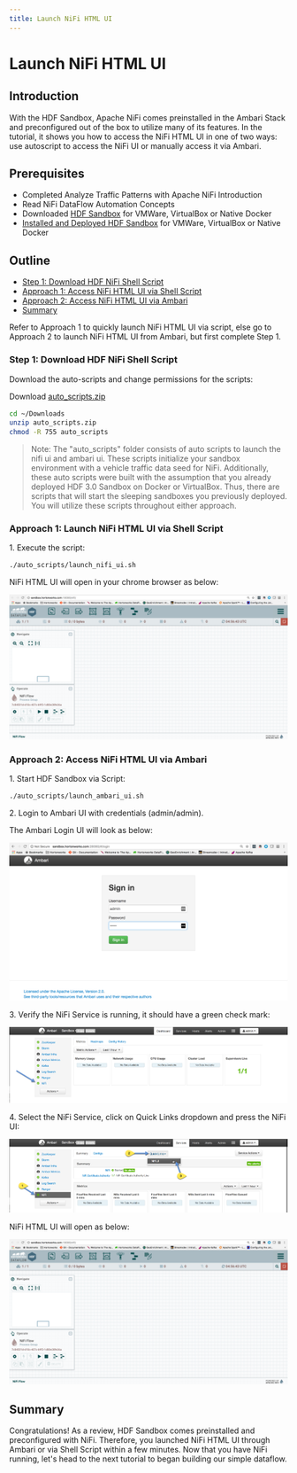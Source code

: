 ```yaml
---
title: Launch NiFi HTML UI
---
```


# Launch NiFi HTML UI

## Introduction

With the HDF Sandbox, Apache NiFi comes preinstalled in the Ambari Stack and preconfigured out of the box to utilize many of its features. In the tutorial, it shows you how to access the NiFi HTML UI in one of two ways: use autoscript to access the NiFi UI or manually access it via Ambari.

## Prerequisites
-   Completed Analyze Traffic Patterns with Apache NiFi Introduction
-   Read NiFi DataFlow Automation Concepts
-   Downloaded [HDF Sandbox](https://hortonworks.com/products/sandbox/) for VMWare, VirtualBox or Native Docker
-   [Installed and Deployed HDF Sandbox](https://hortonworks.com/tutorial/sandbox-deployment-and-install-guide/) for VMWare, VirtualBox or Native Docker

## Outline
-   [Step 1: Download HDF NiFi Shell Script](#download-hdf-nifi-shell-script)
-   [Approach 1: Access NiFi HTML UI via Shell Script](#access-nifi-html-ui-via-shell-script)
-   [Approach 2: Access NiFi HTML UI via Ambari](#access-nifi-html-ui-via-ambari)
-   [Summary](#summary)

Refer to Approach 1 to quickly launch NiFi HTML UI via script,
else go to Approach 2 to launch NiFi HTML UI from Ambari,
but first complete Step 1.

### Step 1: Download HDF NiFi Shell Script

Download the auto-scripts and change permissions for the scripts:

Download [auto_scripts.zip](assets/auto_scripts.zip)

~~~bash
cd ~/Downloads
unzip auto_scripts.zip
chmod -R 755 auto_scripts
~~~

> Note: The "auto_scripts" folder consists of auto scripts to launch the nifi ui and ambari ui. These scripts initialize your sandbox environment with a vehicle traffic data seed for NiFi. Additionally, these auto scripts were built with the assumption that you already deployed HDF 3.0 Sandbox on Docker or VirtualBox. Thus, there are scripts that will start the sleeping sandboxes you previously deployed. You will utilize these scripts throughout either approach.

### Approach 1: Launch NiFi HTML UI via Shell Script

1\. Execute the script:

~~~bash
./auto_scripts/launch_nifi_ui.sh
~~~

NiFi HTML UI will open in your chrome browser as below:

![open_nifi_html_interface.png](assets/tutorial-0-launch-nifi-html-ui/open_nifi_html_interface.png)

### Approach 2: Access NiFi HTML UI via Ambari

1\. Start HDF Sandbox via Script:

~~~bash
./auto_scripts/launch_ambari_ui.sh
~~~

2\. Login to Ambari UI with credentials (admin/admin).

The Ambari Login UI will look as below:

![login_ambari_ui.png](assets/tutorial-0-launch-nifi-html-ui/login_ambari_ui.png)

3\. Verify the NiFi Service is running, it should have a green check mark:

![verify_nifi_running.png](assets/tutorial-0-launch-nifi-html-ui/verify_nifi_running.png)

4\. Select the NiFi Service, click on Quick Links dropdown and press the NiFi UI:

![open-nifi-ui-via-ambari.png](assets/tutorial-0-launch-nifi-html-ui/open-nifi-ui-via-ambari.png)

NiFi HTML UI will open as below:

![open_nifi_html_interface.png](assets/tutorial-0-launch-nifi-html-ui/open_nifi_html_interface.png)

## Summary

Congratulations! As a review, HDF Sandbox comes preinstalled and preconfigured with NiFi. Therefore, you launched NiFi HTML UI through Ambari or via Shell Script within a few minutes. Now that you have NiFi running, let's head to the next tutorial to began building our simple dataflow.
